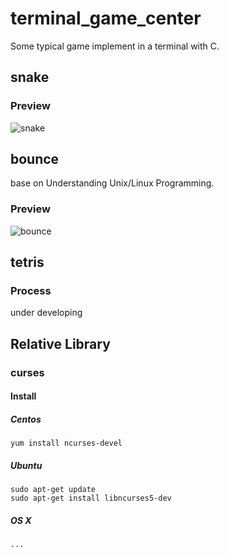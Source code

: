 # terminal_game_center
Some typical game implement in a terminal with C.
## snake
### Preview
![snake](img/snake.jpg)
## bounce
base on Understanding Unix/Linux Programming.

### Preview
![bounce](img/bounce.jpg)
## tetris
### Process
under developing
## Relative Library
### curses
#### Install
##### Centos
`yum install ncurses-devel`
##### Ubuntu
```
sudo apt-get update
sudo apt-get install libncurses5-dev
```
##### OS X
`...`